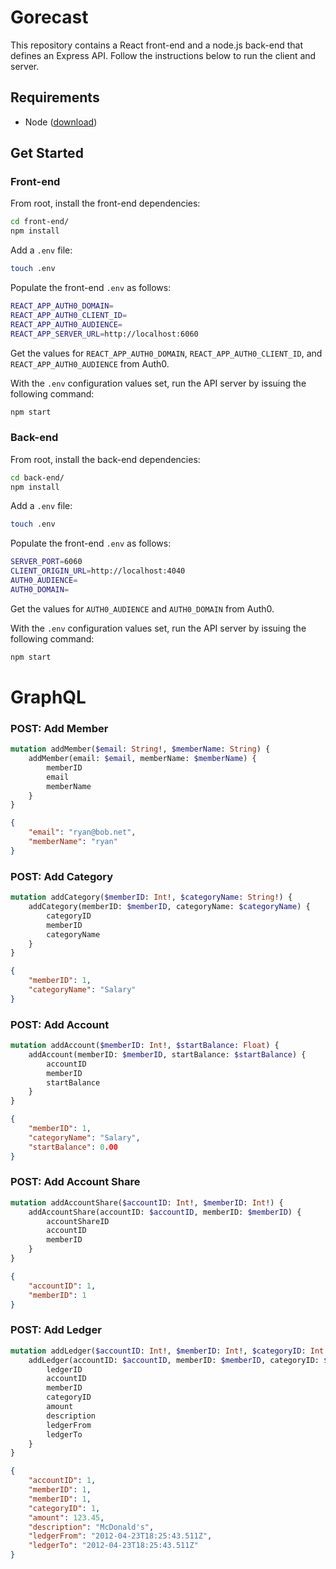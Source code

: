 # Gorecast

This repository contains a React front-end and a node.js back-end that defines an Express API. Follow the instructions below to run the client and server.

## Requirements

* Node ([download]("https://nodejs.org/en/"))

## Get Started

### Front-end

From root, install the front-end dependencies:

```bash
cd front-end/
npm install
```

Add a `.env` file:

```bash
touch .env
```

Populate the front-end `.env` as follows:

```bash
REACT_APP_AUTH0_DOMAIN=
REACT_APP_AUTH0_CLIENT_ID=
REACT_APP_AUTH0_AUDIENCE=
REACT_APP_SERVER_URL=http://localhost:6060
```

Get the values for `REACT_APP_AUTH0_DOMAIN`, `REACT_APP_AUTH0_CLIENT_ID`, and `REACT_APP_AUTH0_AUDIENCE` from Auth0.

With the `.env` configuration values set, run the API server by issuing the following command:

```bash
npm start
```

### Back-end

From root, install the back-end dependencies:

```bash
cd back-end/
npm install
```

Add a `.env` file:

```bash
touch .env
```

Populate the front-end `.env` as follows:

```bash
SERVER_PORT=6060
CLIENT_ORIGIN_URL=http://localhost:4040
AUTH0_AUDIENCE=
AUTH0_DOMAIN=
```

Get the values for `AUTH0_AUDIENCE` and `AUTH0_DOMAIN` from Auth0.


With the `.env` configuration values set, run the API server by issuing the following command:

```bash
npm start
```

# GraphQL

### POST: Add Member
```graphql
mutation addMember($email: String!, $memberName: String) {
    addMember(email: $email, memberName: $memberName) {
        memberID
        email
        memberName
    }
}
```
```json
{
    "email": "ryan@bob.net",
    "memberName": "ryan"
}
```

### POST: Add Category
```graphql
mutation addCategory($memberID: Int!, $categoryName: String!) {
    addCategory(memberID: $memberID, categoryName: $categoryName) {
        categoryID
        memberID
        categoryName
    }
}
```
```json
{
    "memberID": 1,
    "categoryName": "Salary"
}
```

### POST: Add Account
```graphql
mutation addAccount($memberID: Int!, $startBalance: Float) {
    addAccount(memberID: $memberID, startBalance: $startBalance) {
        accountID
        memberID
        startBalance
    }
}
```
```json
{
    "memberID": 1,
    "categoryName": "Salary",
    "startBalance": 0.00
}
```

### POST: Add Account Share
```graphql
mutation addAccountShare($accountID: Int!, $memberID: Int!) {
    addAccountShare(accountID: $accountID, memberID: $memberID) {
        accountShareID
        accountID
        memberID
    }
}
```
```json
{
    "accountID": 1,
    "memberID": 1
}
```

### POST: Add Ledger
```graphql
mutation addLedger($accountID: Int!, $memberID: Int!, $categoryID: Int!, $amount: Float!, $description: String, $ledgerFrom: String!, $ledgerTo: String!) {
    addLedger(accountID: $accountID, memberID: $memberID, categoryID: $categoryID, amount: $amount, description: $description, ledgerFrom: $ledgerFrom, ledgerTo: $ledgerTo) {
        ledgerID
        accountID
        memberID
        categoryID
        amount
        description
        ledgerFrom
        ledgerTo
    }
}
```
```json
{
    "accountID": 1,
    "memberID": 1,
    "memberID": 1,
    "categoryID": 1,
    "amount": 123.45,
    "description": "McDonald's",
    "ledgerFrom": "2012-04-23T18:25:43.511Z",
    "ledgerTo": "2012-04-23T18:25:43.511Z"
}
```